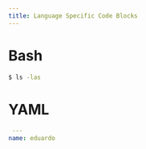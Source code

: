 ```yaml
---
title: Language Specific Code Blocks
---
```


# Bash
```bash 
$ ls -las 
```

# YAML

```yaml
 --- 
name: eduardo 
```